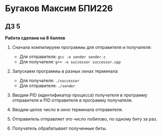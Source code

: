 # Бугаков Максим БПИ226
## ДЗ 5
**Работа сделана на 8 баллов**
1. Сначала компилируем программы для отправителя и получателя:

    - Для отправителя: `gcc -o sender sender.c`
    - Для получателя: `g++ -o successor successor.cpp`
2. Запускаем программы в разных окнах терминала:

    - Для получателя: `./successor`
    - Для отправителя: `./sender`
3. Вводим PID (идентификатор процесса) получателя в программу отправителя и PID отправителя в программу получателя.

4. Вводим целое число в окно терминала отправителя.

5. Отправитель отправляет это число побитово, по одному биту за раз.

6. Получатель обрабатывает полученные биты.
